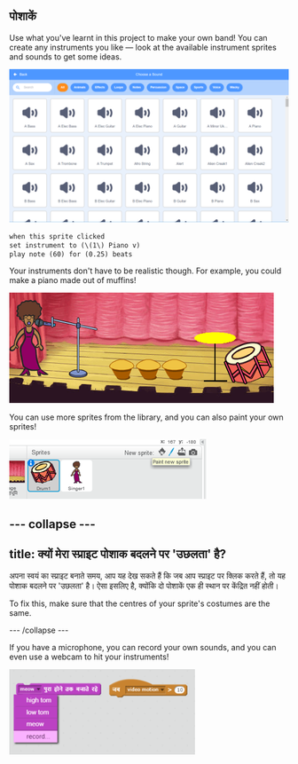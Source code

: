 ## पोशाकें

Use what you've learnt in this project to make your own band! You can create any instruments you like — look at the available instrument sprites and sounds to get some ideas.

![स्क्रीनशॉट](images/band-ideas-sounds.png)

```blocks3
when this sprite clicked
set instrument to (\(1\) Piano v)
play note (60) for (0.25) beats
```

Your instruments don't have to be realistic though. For example, you could make a piano made out of muffins!

![स्क्रीनशॉट](images/band-piano.png)

You can use more sprites from the library, and you can also paint your own sprites!

![स्क्रीनशॉट](images/band-draw.png)

## \--- collapse \---

## title: क्यों मेरा स्प्राइट पोशाक बदलने पर 'उछलता' है?

अपना स्वयं का स्प्राइट बनाते समय, आप यह देख सकते हैं कि जब आप स्प्राइट पर क्लिक करते हैं, तो यह पोशाक बदलने पर 'उछलता' है। ऐसा इसलिए है, क्योंकि दो पोशाकें एक ही स्थान पर केंद्रित नहीं होती।

To fix this, make sure that the centres of your sprite's costumes are the same.

\--- /collapse \---

If you have a microphone, you can record your own sounds, and you can even use a webcam to hit your instruments!

![स्क्रीनशॉट](images/band-io.png)